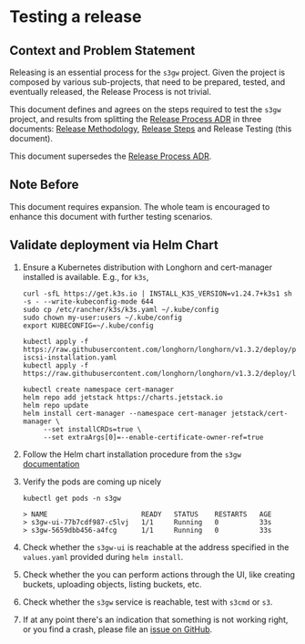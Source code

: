 # Testing a release

## Context and Problem Statement

Releasing is an essential process for the `s3gw` project. Given the project is
composed by various sub-projects, that need to be prepared, tested, and
eventually released, the Release Process is not trivial.

This document defines and agrees on the steps required to test the `s3gw`
project, and results from splitting the [Release Process ADR][process_adr] in
three documents: [Release Methodology][methodology_adr],
[Release Steps][release_adr] and Release Testing (this document).

This document supersedes the [Release Process ADR][process_adr].

## Note Before

This document requires expansion. The whole team is encouraged to enhance this
document with further testing scenarios.

## Validate deployment via Helm Chart

1. Ensure a Kubernetes distribution with Longhorn and cert-manager installed is available. E.g.,
   for `k3s`,

   ```shell
   curl -sfL https://get.k3s.io | INSTALL_K3S_VERSION=v1.24.7+k3s1 sh -s - --write-kubeconfig-mode 644
   sudo cp /etc/rancher/k3s/k3s.yaml ~/.kube/config
   sudo chown my-user:users ~/.kube/config
   export KUBECONFIG=~/.kube/config

   kubectl apply -f https://raw.githubusercontent.com/longhorn/longhorn/v1.3.2/deploy/prerequisite/longhorn-iscsi-installation.yaml
   kubectl apply -f https://raw.githubusercontent.com/longhorn/longhorn/v1.3.2/deploy/longhorn.yaml

   kubectl create namespace cert-manager
   helm repo add jetstack https://charts.jetstack.io
   helm repo update
   helm install cert-manager --namespace cert-manager jetstack/cert-manager \
        --set installCRDs=true \
        --set extraArgs[0]=--enable-certificate-owner-ref=true
   ```

2. Follow the Helm chart installation procedure from the `s3gw`
   [documentation][helm_install_docs]

3. Verify the pods are coming up nicely

   ```shell
   kubectl get pods -n s3gw

   > NAME                       READY   STATUS    RESTARTS   AGE
   > s3gw-ui-77b7cdf987-c5lvj   1/1     Running   0          33s
   > s3gw-5659dbb456-a4fcg      1/1     Running   0          33s
   ```

4. Check whether the `s3gw-ui` is reachable at the address specified in the
   `values.yaml` provided during `helm install`.

5. Check whether the you can perform actions through the UI, like creating
   buckets, uploading objects, listing buckets, etc.

6. Check whether the `s3gw` service is reachable, test with `s3cmd` or `s3`.

7. If at any point there's an indication that something is not working right, or
   you find a crash, please file an [issue on GitHub][new_issue].

[process_adr]: ./0007-release-process.md
[methodology_adr]: ./0015-release-methodology.md
[release_adr]: ./0016-release-steps.md
[helm_install_docs]: https://s3gw-docs.readthedocs.io/en/latest/helm-charts/
[new_issue]: https://github.com/aquarist-labs/s3gw/issues/new/choose
